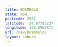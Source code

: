 ```yaml
---
title: BOAMBOLO
state: NSW
postcode: 2582
latitude: -34.97705237
longitude: 148.8909871
url: /nsw/boambolo/
layout: suburb
---
```

